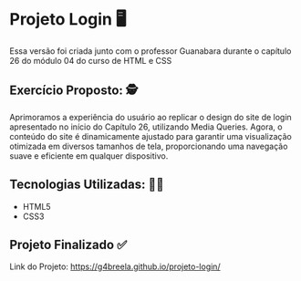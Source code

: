 <h1>Projeto Login 🖥️ </h1> 

<p>
    Essa versão foi criada junto com o professor Guanabara durante o capítulo 26 do módulo 04 do curso de HTML e CSS
</p>

<h2> Exercício Proposto: 🕵️ </h2>

<p> 
   Aprimoramos a experiência do usuário ao replicar o design do site de login apresentado no início do Capítulo 26, utilizando     Media Queries. Agora, o conteúdo do site é dinamicamente ajustado para garantir uma visualização otimizada em diversos          tamanhos de tela, proporcionando uma navegação suave e eficiente em qualquer dispositivo.
</p>

<h2> Tecnologias Utilizadas: 👩‍💻 </h2>
  <ul> 
    <li>HTML5</li>
    <li>CSS3</li>
  </ul>

  <h2> Projeto Finalizado ✅ </h2>
  
 <p>Link do Projeto: <a href="https://g4breela.github.io/projeto-login/">https://g4breela.github.io/projeto-login/</a></p>
